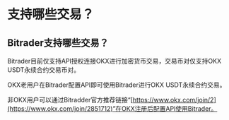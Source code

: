 # 支持哪些交易？



## Bitrader支持哪些交易？

Bitrader目前仅支持API授权连接OKX进行加密货币交易，交易币对仅支持OKX USDT永续合约交易币对。

OKX老用户在Bitrader配置API即可使用Bitrader进行OKX USDT永续合约交易。

非OKX用户可以通过Bitradder官方推荐链接“[https://www.okx.com/join/2](https://www.okx.com/join/2851712)”在OKX注册后配置API使用Bitrader。
